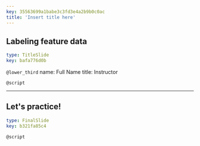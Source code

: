 ```yaml
---
key: 35563699a1babe3c3fd3e4a2b9b0c0ac
title: 'Insert title here'
---
```


## Labeling feature data

```yaml
type: TitleSlide
key: bafa776d0b
```

`@lower_third`
name: Full Name
title: Instructor

`@script`


---

## Let's practice!

```yaml
type: FinalSlide
key: b321fa85c4
```

`@script`
